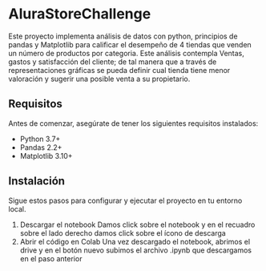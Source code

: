 # AluraStoreChallenge
Este proyecto implementa análisis de datos con python, principios de pandas y Matplotlib para calificar el desempeño de 4 tiendas que venden un número de productos por categoria. Este análisis contempla Ventas, gastos y satisfacción del cliente; de tal manera que a través de representaciones gráficas se pueda definir cual tienda tiene menor valoración y sugerir una posible venta a su propietario. 

## Requisitos
Antes de comenzar, asegúrate de tener los siguientes requisitos instalados:
- Python 3.7+
- Pandas 2.2+
- Matplotlib 3.10+

## Instalación
Sigue estos pasos para configurar y ejecutar el proyecto en tu entorno local.

1. Descargar el notebook
   Damos click sobre el notebook y en el recuadro sobre el lado derecho damos click sobre el ícono de descarga
2. Abrir el código en Colab
   Una vez descargado el notebook, abrimos el drive y en el botón nuevo subimos el archivo .ipynb que descargamos en el paso anterior
